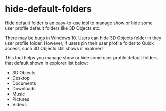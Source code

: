# hide-default-folders
Hide default folder is an easy-to-use tool to manage show or hide some user profile default folders like 3D Objects etc.

There may be bugs in Windows 10. Users can hide 3D Objects folder in they user profile folder. However, if users pin their user profile folder to Quick access, such 3D Objects still shows in explorer!

This tool helps you manage show or hide some user profile default folders that default shown in explorer list below:

 - 3D Objects
 - Desktop
 - Documents
 - Downloads
 - Music
 - Pictures
 - Videos
